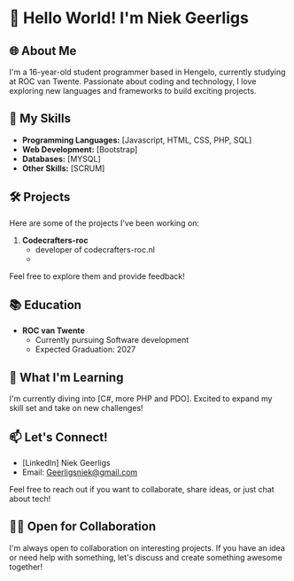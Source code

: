 # 👋 Hello World! I'm Niek Geerligs

## 🌐 About Me
I'm a 16-year-old student programmer based in Hengelo, currently studying at ROC van Twente. Passionate about coding and technology, I love exploring new languages and frameworks to build exciting projects.

## 🚀 My Skills
- **Programming Languages:** [Javascript, HTML, CSS, PHP, SQL] 
- **Web Development:** [Bootstrap]
- **Databases:** [MYSQL]
- **Other Skills:** [SCRUM]

## 🛠️ Projects
Here are some of the projects I've been working on:

1. **Codecrafters-roc**
   - developer of codecrafters-roc.nl
   - 
Feel free to explore them and provide feedback!

## 📚 Education
- **ROC van Twente**
  - Currently pursuing Software development
  - Expected Graduation: 2027

## 🌱 What I'm Learning
I'm currently diving into [C#, more PHP and PDO]. Excited to expand my skill set and take on new challenges!

## 📫 Let's Connect!
- [LinkedIn] Niek Geerligs
- Email: Geerligsniek@gmail.com

Feel free to reach out if you want to collaborate, share ideas, or just chat about tech!

## 👨‍💻 Open for Collaboration
I'm always open to collaboration on interesting projects. If you have an idea or need help with something, let's discuss and create something awesome together!

